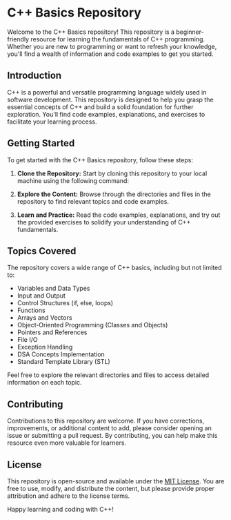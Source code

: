 # C++ Basics Repository

Welcome to the C++ Basics repository! This repository is a beginner-friendly resource for learning the fundamentals of C++ programming. Whether you are new to programming or want to refresh your knowledge, you'll find a wealth of information and code examples to get you started.

## Introduction

C++ is a powerful and versatile programming language widely used in software development. This repository is designed to help you grasp the essential concepts of C++ and build a solid foundation for further exploration. You'll find code examples, explanations, and exercises to facilitate your learning process.

## Getting Started

To get started with the C++ Basics repository, follow these steps:

1. **Clone the Repository:** Start by cloning this repository to your local machine using the following command:
   
2. **Explore the Content:** Browse through the directories and files in the repository to find relevant topics and code examples.

3. **Learn and Practice:** Read the code examples, explanations, and try out the provided exercises to solidify your understanding of C++ fundamentals.

## Topics Covered

The repository covers a wide range of C++ basics, including but not limited to:

- Variables and Data Types
- Input and Output
- Control Structures (if, else, loops)
- Functions
- Arrays and Vectors
- Object-Oriented Programming (Classes and Objects)
- Pointers and References
- File I/O
- Exception Handling
- DSA Concepts Implementation
- Standard Template Library (STL)

Feel free to explore the relevant directories and files to access detailed information on each topic.

## Contributing

Contributions to this repository are welcome. If you have corrections, improvements, or additional content to add, please consider opening an issue or submitting a pull request. By contributing, you can help make this resource even more valuable for learners.

## License

This repository is open-source and available under the [MIT License](LICENSE). You are free to use, modify, and distribute the content, but please provide proper attribution and adhere to the license terms.

Happy learning and coding with C++!

